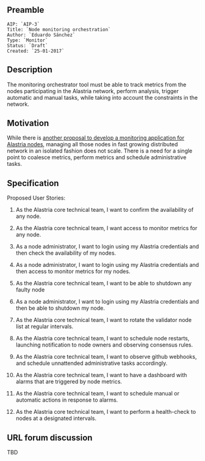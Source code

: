 ## Preamble

    AIP: `AIP-3`
    Title: `Node monitoring orchestration`
    Author: `Eduardo Sánchez`
    Type: `Monitor`
    Status: `Draft`
    Created: `25-01-2017`


## Description

The monitoring orchestrator tool must be able to track metrics from the nodes participating in the Alastria network, perform analysis, trigger automatic and manual tasks, while taking into account the constraints in the network.


## Motivation

While there is [another proposal to develop a monitoring application for Alastria nodes]( alastria-platform/AIPs/aip-2/aip-2.md ), managing all those nodes in fast growing distributed network in an isolated fashion does not scale. There is a need for a single point to coalesce metrics, perform metrics and schedule administrative tasks.

## Specification

Proposed User Stories:

1. As the Alastria core technical team, I want to confirm the availability of any node.

2. As the Alastria core technical team, I want access to monitor metrics for any node.

3. As a node administrator, I want to login using my Alastria credentials and then check the availability of my nodes.

4. As a node administrator, I want to login using my Alastria credentials and then access to monitor metrics for my nodes.

5. As the Alastria core technical team, I want to be able to shutdown any faulty node

6. As a node administrator, I want to login using my Alastria credentials and then be able to shutdown my node.

7. As the Alastria core technical team, I want to rotate the validator node list at regular intervals.

8. As the Alastria core technical team, I want to schedule node restarts, launching notification to node owners and observing consensus rules.

9. As the Alastria core technical team, I want to observe github webhooks, and schedule unnattended administrative tasks accordingly.

10. As the Alastria core technical team, I want to have a dashboard with alarms that are triggered by node metrics.

11. As the Alastria core technical team, I want to schedule manual or automatic actions in response to alarms.

12. As the Alastria core technical team, I want to perform a health-check to nodes at a designated intervals.

<!--
Repository: https://github.com/alastria/monitor

Go version: >= 1.3.
RESTFUL API - BeeGo: https://beego.me/
-->

## URL forum discussion

TBD
